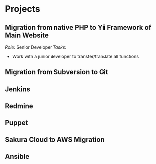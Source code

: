# Projects

## Migration from native PHP to Yii Framework of Main Website

*Role:* Senior Developer
*Tasks:* 
* Work with a junior developer to transfer/translate all functions

## Migration from Subversion to Git

## Jenkins

## Redmine

## Puppet

## Sakura Cloud to AWS Migration

## Ansible


